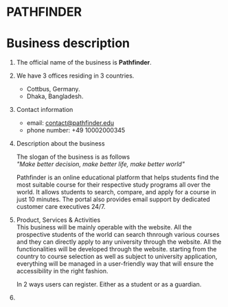 # PATHFINDER

# Business description

1. The official name of the business is **Pathfinder**.
2. We have 3 offices residing in 3 countries.
   - Cottbus, Germany.
   - Dhaka, Bangladesh.
3. Contact information
   - email: contact@pathfinder.edu
   - phone number: +49 10002000345
4. Description about the business

   The slogan of the business is as follows  
   _"Make better decision, make better life, make better world"_

   Pathfinder is an online educational platform that helps students find the most suitable course for their respective study programs all over the world. It allows students to search, compare, and apply for a course in just 10 minutes. The portal also provides email support by dedicated customer care executives 24/7.

5. Product, Services & Activities  
   This business will be mainly operable with the website. All the prospective students of the world can search thnrough various courses and they can directly apply to any university through the website. All the functionalities will be developed through the website. starting from the country to course selection as well as subject to university application, everything will be managed in a user-friendly way that will ensure the accessibility in the right fashion.

   In 2 ways users can register. Either as a student or as a guardian.

6.
